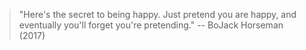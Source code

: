 > "Here's the secret to being happy. Just pretend you are happy, and eventually you'll forget you're pretending." -- BoJack Horseman (2017)